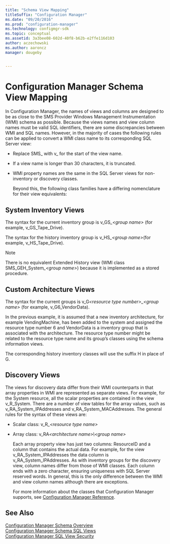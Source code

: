 ```yaml
---
title: "Schema View Mapping"
titleSuffix: "Configuration Manager"
ms.date: "09/20/2016"
ms.prod: "configuration-manager"
ms.technology: configmgr-sdk
ms.topic: conceptual
ms.assetid: 3a3bee08-602d-40f8-b62b-e2ffe116d103
author: aczechowski
ms.author: aaroncz
manager: dougeby


---
```

# Configuration Manager Schema View Mapping
In Configuration Manager, the names of views and columns are designed to be as close to the SMS Provider Windows Management Instrumentation (WMI) schema as possible. Because the views names and view column names must be valid SQL identifiers, there are some discrepancies between WMI and SQL names. However, in the majority of cases the following rules can be applied to convert a WMI class name to its corresponding SQL Server view:  

- Replace SMS_ with v_ for the start of the view name.  

- If a view name is longer than 30 characters, it is truncated.  

- WMI property names are the same in the SQL Server views for non-inventory or discovery classes.  

  Beyond this, the following class families have a differing nomenclature for their view equivalents:  

## System Inventory Views  
 The syntax for the current inventory group is v_GS<em>_\<group name></em> (for example, v_GS_Tape_Drive).  

 The syntax for the history inventory group is v_HS<em>_\<group name></em>(for example, v_HS_Tape_Drive).  

> [!NOTE]
>  There is no equivalent Extended History view (WMI class SMS_GEH_System<em>_\<group name></em>) because it is implemented as a stored procedure.  

## Custom Architecture Views  
 The syntax for the current groups is v_G<em>\<resource type number>_\<group name></em> (for example, v_G6_VendorData).  

 In the previous example, it is assumed that a new inventory architecture, for example VendingMachine, has been added to the system and assigned the resource type number 6 and VendorData is a inventory group that is associated with the architecture. The resource type number might be related to the resource type name and its group’s classes using the schema information views.  

 The corresponding history inventory classes will use the suffix H in place of G.  

## Discovery Views  
 The views for discovery data differ from their WMI counterparts in that array properties in WMI are represented as separate views. For example, for the System resource, all the scalar properties are contained in the view v_R_System. There are a number of view tables for the array values, such as v_RA_System_IPAddresses and v_RA_System_MACAddresses. The general rules for the syntax of these views are:  

- Scalar class: v_R<em>_\<resource type name></em>  

- Array class: v_RA<em>*\<architecture name>\\*\<group name></em>  

  Each array property view has just two columns: ResourceID and a column that contains the actual data. For example, for the view v_RA_System_IPAddresses the data column is v_RA_System_IPAddresses. As with inventory groups for the discovery view, column names differ from those of WMI classes. Each column ends with a zero character, ensuring uniqueness with SQL Server reserved words. In general, this is the only difference between the WMI and view column names although there are exceptions.  

  For more information about the classes that Configuration Manager supports, see [Configuration Manager Reference](../../../develop/reference/configuration-manager-reference.md).  

## See Also  
 [Configuration Manager Schema Overview](../../../develop/core/understand/configuration-manager-schema-overview.md)   
 [Configuration Manager Schema SQL Views](../../../develop/core/understand/configuration-manager-schema-sql-views.md)   
 [Configuration Manager SQL View Security](../../../develop/core/understand/sql-view-security.md)

